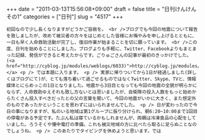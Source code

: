+++
date = "2011-03-13T15:56:08+09:00"
draft = false
title = "日刊けんけん その1"
categories = ["日刊"]
slug = "4517"
+++


    初回なので少し長くなりますがどうかご容赦を。 <br />ブログでも今回の地震について報告を致しましたが、改めて被災者の方々をはじめとした皆様にお悔やみを申し上げるとともに、一日も早く人命救助活動が完了し、復旧作業が始まることを切に願っています。 <br />この度、日刊を始めることにしました。ブログよりも手軽に、Twitter、Facebookよりもまとまった記録、発信ができると考えたからです。ごりゅごさんの記事が最初のきっかけでした。(<a href="http://cyblog.jp/modules/weblogs/6033)">http://cyblog.jp/modules/weblogs/6033)</a> <p /> では本題に入ります。 <p /> 実家に帰りついてから1日が経過しました(詳しくはブログにて)が、とても落ち着いて過ごせるものではなくTwitter、Skype、TVと、情報媒体とにらめっこの1日となりました。地震から3日目となっても今回の地震の全貌が明らかにならず、人命救助ゆえそれも致し方ないとは思いましたが、自衛隊の投入人数をもっと始めからたくさん投入すべきだったとの父の言葉を聞いて、今回の地震がいかに大きく、また想定外のものであったかということを思わずにはいられませんでした。 <p /> 日が変わったので今日の事になりますが、私のいる地域は第1グループに振り分けられ、朝6:20~10:00まで1回目の停電がある予定です。たぶん私は寝ているかもしれませんが、両親は冷凍食品の心配をしていました。ろうそくや懐中電灯の準備。これも被災地域の方に比べたら取るに足らぬことなのでしょうね。 <p /> このあたりでタイピングを休めようと思います。では
  
